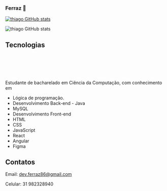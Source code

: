 ### Ferraz 👋
[![thiago GitHub stats](https://img.shields.io/badge/LinkedIn-0077B5?style=for-the-badge&logo=linkedin&logoColor=white)](https://www.linkedin.com/in/thiago-ferraz-2b3593299/)

![thiago GitHub stats](https://github-readme-stats.vercel.app/api?username=Thiagoferrazlopes&show_icons=true&theme=tokyonight)


## Tecnologias 

<div style="display: inline_block"><br/>

<img align= "center" alt="" src="https://img.shields.io/badge/Java-ED8B00?style=for-the-badge&logo=openjdk&logoColor=white"/>


<img align= "center" alt="" src="https://img.shields.io/badge/MySQL-005C84?style=for-the-badge&logo=mysql&logoColor=white"/>


<img align= "center" alt="" src="https://img.shields.io/badge/JavaScript-323330?style=for-the-badge&logo=javascript&logoColor=F7DF1E"/>


<img align= "center" alt="" src="https://img.shields.io/badge/HTML5-E34F26?style=for-the-badge&logo=html5&logoColor=white"/>


<img align= "center" alt="" src="https://img.shields.io/badge/CSS-239120?&style=for-the-badge&logo=css3&logoColor=white"/>


<img align= "center" alt="" src="https://img.shields.io/badge/React-20232A?style=for-the-badge&logo=react&logoColor=61DAFB"/>



<img align= "center" alt="" src="."/>



</div><br/>

##
Estudante de bacharelado em Ciência da Computação, com conhecimento em 
- Lógica de programação.
- Desenvolvimento Back-end - Java
- MySQL
- Desenvolvimento Front-end 
- HTML
- CSS
- JavaScript
- React
- Angular
- Figma
  
## Contatos
Email: dev.ferraz86@gmail.com

Celular: 31 982328940
